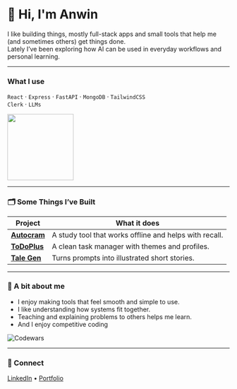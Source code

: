 # 👋 Hi, I'm Anwin

I like building things, mostly full-stack apps and small tools that help me (and sometimes others) get things done.  
Lately I’ve been exploring how AI can be used in everyday workflows and personal learning.

---

### What I use
`React` · `Express` · `FastAPI` · `MongoDB` · `TailwindCSS`  
`Clerk` · `LLMs`

<p align="left">
  <img src="https://github-readme-stats.vercel.app/api/top-langs/?username=AnwinJayan&layout=compact&theme=tokyonight" height="150" />
</p>

---

### 🗂 Some Things I’ve Built

| Project | What it does |
|-------|--------------|
| **[Autocram](https://github.com/AnwinJayan/autocram)** | A study tool that works offline and helps with recall. |
| **[ToDoPlus](https://github.com/AnwinJayan/to-do-plus)** | A clean task manager with themes and profiles. |
| **[Tale Gen](https://github.com/AnwinJayan/tale-gen)** | Turns prompts into illustrated short stories. |

---

### 🧭 A bit about me
- I enjoy making tools that feel smooth and simple to use.
- I like understanding how systems fit together.
- Teaching and explaining problems to others helps me learn.
- And I enjoy competitive coding
  
![Codewars](https://github.r2v.ch/codewars?user=AnwinJ&stroke=COLOR)


---

### 📮 Connect
[LinkedIn](https://www.linkedin.com/in/anwin-jayan-644aa5254/) • [Portfolio](https://portfolio.appsbyanwin.live)
